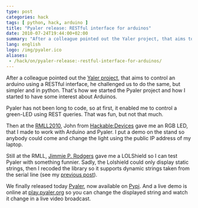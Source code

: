 ```yaml
---
type: post
categories: hack
tags: [ python, hack, arduino ]
title: "Pyaler release: RESTful interface for arduinos"
date: 2010-07-24T19:44:00+02:00
summary: "After a colleague pointed out the Yaler project, that aims to control an arduino using a RESTful interface, he challenged us to do the same, but simpler and in python. That's how we started the Pyaler project"
lang: english
logo: /img/pyaler.ico
aliases:
 - /hack/on/pyaler-release:-restful-interface-for-arduinos/
---
```

After a colleague pointed out the [Yaler project](http://yaler.org), 
that aims to control an arduino using a RESTful interface, he challenged us to do the same,
but simpler and in python. That's how we started the Pyaler project and how I started to
have some interest about Arduinos.

Pyaler has not been long to code, so at first, it enabled me to control a green-LED using
REST queries. That was fun, but not that much.

Then at the [RMLL2010](http://2010.rmll.info), John from [Hackable:Devices](http://hackable-devices.org)
gave me an RGB LED, that I made to work with Arduino and Pyaler. I put a demo on the
stand so anybody could come and change the light using the public IP address of my 
laptop. 

Still at the RMLL, [Jimmie P. Rodgers](http://www.jimmieprodgers.com)
gave me a LOLShield so I can test Pyaler with something funnier. Sadly, the
Lolshield could only display static strings, then I recoded the library so it
supports dynamic strings taken from the serial line (see my
[previous post](http://i.got.nothing.to/post/2010/07/13/Hacking-the-arduino-s-LoLshield)).

We finally released today [Pyaler](http://www.pyaler.org), now available 
on [Pypi](http://pypi.python.org/pypi/pyaler). And a live demo is
online at [play.pyaler.org](http://play.pyaler.org) so you can change
the displayed string and watch it change in a live video broadcast.

